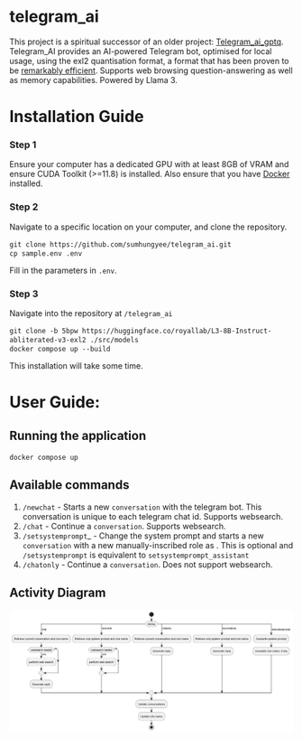 # telegram_ai
This project is a spiritual successor of an older project: [Telegram_ai_gptq](https://github.com/sumhungyee/telegram_ai_gptq).
Telegram_AI provides an AI-powered Telegram bot, optimised for local usage, using the exl2 quantisation format,  a format that has been proven to be [remarkably efficient](https://oobabooga.github.io/blog/posts/gptq-awq-exl2-llamacpp/). Supports web browsing question-answering as well as memory capabilities.
Powered by Llama 3.

# Installation Guide
### Step 1
Ensure your computer has a dedicated GPU with at least 8GB of VRAM and ensure CUDA Toolkit (>=11.8) is installed. Also ensure that you have [Docker](https://www.docker.com/products/docker-desktop/) installed.

### Step 2
Navigate to a specific location on your computer, and clone the repository.
  ```
  git clone https://github.com/sumhungyee/telegram_ai.git
  cp sample.env .env
  ```
Fill in the parameters in `.env`.

### Step 3
Navigate into the repository at `/telegram_ai`
```
git clone -b 5bpw https://huggingface.co/royallab/L3-8B-Instruct-abliterated-v3-exl2 ./src/models
docker compose up --build
```
This installation will take some time.

# User Guide:

## Running the application
```
docker compose up
```

## Available commands
1. `/newchat` - Starts a new `conversation` with the telegram bot. This conversation is unique to each telegram chat id. Supports websearch.
2. `/chat` - Continue a `conversation`. Supports websearch.
3. `/setsystemprompt`_<ROLE> - Change the system prompt and starts a new `conversation` with a new manually-inscribed role as <ROLE>. This is optional and `/setsystemprompt` is equivalent to `setsystemprompt_assistant`
4. `/chatonly` - Continue a `conversation`. Does not support websearch.

## Activity Diagram
![Diagram](./docs/diagrams/action.png)
